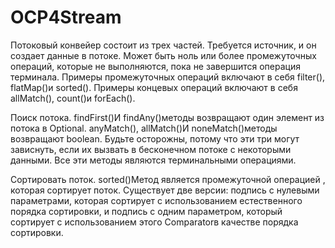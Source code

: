 # OCP4Stream

Потоковый конвейер состоит из трех частей. Требуется источник, и он создает данные в потоке.
Может быть ноль или более промежуточных операций, которые не выполняются, пока не завершится операция терминала.
Примеры промежуточных операций включают в себя filter(), flatMap()и sorted().
Примеры концевых операций включают в себя allMatch(), count()и forEach().

Поиск потока. 
findFirst()И findAny()методы возвращают один элемент из потока в Optional. anyMatch(), allMatch()И noneMatch()методы возвращают boolean.
Будьте осторожны, потому что эти три могут зависнуть, если их вызвать в бесконечном потоке с некоторыми данными. 
Все эти методы являются терминальными операциями.

Сортировать поток. 
sorted()Метод является промежуточной операцией , которая сортирует поток.
Существует две версии: подпись с нулевыми параметрами, которая сортирует с использованием естественного порядка сортировки,
и подпись с одним параметром, который сортирует с использованием этого Comparatorв качестве порядка сортировки.
